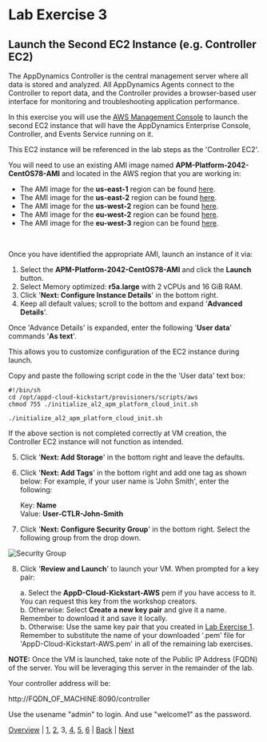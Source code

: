 # Lab Exercise 3
## Launch the Second EC2 Instance (e.g. Controller EC2)

The AppDynamics Controller is the central management server where all data is stored and analyzed. All AppDynamics Agents connect to the Controller to report data, and the Controller provides a browser-based user interface for monitoring and troubleshooting application performance.

In this exercise you will use the [AWS Management Console](https://aws.amazon.com/console/) to launch the second EC2 instance that will have the AppDynamics Enterprise Console, Controller, and Events Service running on it.

This EC2 instance will be referenced in the lab steps as the 'Controller EC2'.

You will need to use an existing AMI image named **APM-Platform-2042-CentOS78-AMI** and located in the AWS region that you are working in:

- The AMI image for the **us-east-1** region can be found [here](https://us-east-1.console.aws.amazon.com/ec2/v2/home?region=us-east-1#Images:sort=tag:Name).
- The AMI image for the **us-east-2** region can be found [here](https://us-east-2.console.aws.amazon.com/ec2/v2/home?region=us-east-2#Images:sort=tag:Name).
- The AMI image for the **us-west-2** region can be found [here](https://us-west-2.console.aws.amazon.com/ec2/v2/home?region=us-west-2#Images:sort=tag:Name).
- The AMI image for the **eu-west-2** region can be found [here](https://eu-west-2.console.aws.amazon.com/ec2/v2/home?region=eu-west-2#Images:sort=tag:Name).
- The AMI image for the **eu-west-3** region can be found [here](https://eu-west-3.console.aws.amazon.com/ec2/v2/home?region=eu-west-3#Images:sort=tag:Name).

<br>

Once you have identified the appropriate AMI, launch an instance of it via:

  1. Select the **APM-Platform-2042-CentOS78-AMI** and click the **Launch** button.
  2. Select Memory optimized: **r5a.large** with 2 vCPUs and 16 GiB RAM.
  3. Click '**Next: Configure Instance Details**' in the bottom right.
  4. Keep all default values; scroll to the bottom and expand '**Advanced Details**'.

Once 'Advance Details' is expanded, enter the following '**User data**' commands '**As text**'.

This allows you to customize configuration of the EC2 instance during launch.

Copy and paste the following script code in the the 'User data' text box:

```
#!/bin/sh
cd /opt/appd-cloud-kickstart/provisioners/scripts/aws
chmod 755 ./initialize_al2_apm_platform_cloud_init.sh

./initialize_al2_apm_platform_cloud_init.sh
```

If the above section is not completed correctly at VM creation, the Controller EC2 instance will not function as intended.

  5. Click '**Next: Add Storage**' in the bottom right and leave the defaults.
  6. Click '**Next: Add Tags**' in the bottom right and add one tag as shown below:
     For example, if your user name is 'John Smith', enter the following:

     Key: **Name**  
     Value: **User-CTLR-John-Smith**

  7. Click '**Next: Configure Security Group**' in the bottom right. Select the following group from the drop down.

![Security Group](./images/security-group-01.png)

  8. Click '**Review and Launch**' to launch your VM. When prompted for a key pair:  

     a. Select the **AppD-Cloud-Kickstart-AWS** pem if you have access to it. You can request this key from the workshop creators.  
     b. Otherwise: Select **Create a new key pair** and give it a name. Remember to download it and save it locally.  
     b. Otherwise: Use the same key pair that you created in [Lab Exercise 1](lab-exercise-01.md). Remember to substitute the name of your downloaded '.pem' file for 'AppD-Cloud-Kickstart-AWS.pem' in all of the remaining lab exercises.

**NOTE:** Once the VM is launched, take note of the Public IP Address (FQDN) of the server. You will be leveraging this server in the remainder of the lab.

Your controller address will be:

http://FQDN_OF_MACHINE:8090/controller

Use the usename "admin" to login. And use "welcome1" as the password.
<br>

[Overview](aws-eks-monitoring.md) | [1](lab-exercise-01.md), [2](lab-exercise-02.md), 3, [4](lab-exercise-04.md), [5](lab-exercise-05.md), [6](lab-exercise-06.md) | [Back](lab-exercise-02.md) | [Next](lab-exercise-04.md)
